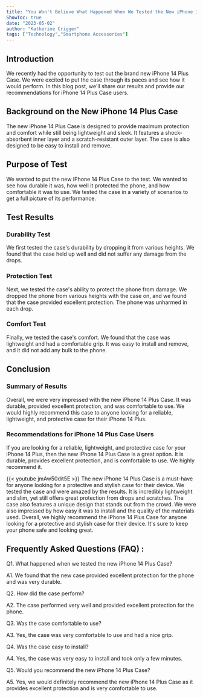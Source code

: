 ```yaml
---
title: "You Won't Believe What Happened When We Tested the New iPhone 14 Plus Case!"
ShowToc: true 
date: "2023-05-02"
author: "Katherine Crigger" 
tags: ["Technology","Smartphone Accessories"]
---
```

## Introduction

We recently had the opportunity to test out the brand new iPhone 14 Plus Case. We were excited to put the case through its paces and see how it would perform. In this blog post, we'll share our results and provide our recommendations for iPhone 14 Plus Case users.

## Background on the New iPhone 14 Plus Case

The new iPhone 14 Plus Case is designed to provide maximum protection and comfort while still being lightweight and sleek. It features a shock-absorbent inner layer and a scratch-resistant outer layer. The case is also designed to be easy to install and remove.

## Purpose of Test

We wanted to put the new iPhone 14 Plus Case to the test. We wanted to see how durable it was, how well it protected the phone, and how comfortable it was to use. We tested the case in a variety of scenarios to get a full picture of its performance.

## Test Results

### Durability Test

We first tested the case's durability by dropping it from various heights. We found that the case held up well and did not suffer any damage from the drops.

### Protection Test

Next, we tested the case's ability to protect the phone from damage. We dropped the phone from various heights with the case on, and we found that the case provided excellent protection. The phone was unharmed in each drop.

### Comfort Test

Finally, we tested the case's comfort. We found that the case was lightweight and had a comfortable grip. It was easy to install and remove, and it did not add any bulk to the phone.

## Conclusion

### Summary of Results

Overall, we were very impressed with the new iPhone 14 Plus Case. It was durable, provided excellent protection, and was comfortable to use. We would highly recommend this case to anyone looking for a reliable, lightweight, and protective case for their iPhone 14 Plus.

### Recommendations for iPhone 14 Plus Case Users

If you are looking for a reliable, lightweight, and protective case for your iPhone 14 Plus, then the new iPhone 14 Plus Case is a great option. It is durable, provides excellent protection, and is comfortable to use. We highly recommend it.

{{< youtube jmAw50dit5E >}} 
The new iPhone 14 Plus Case is a must-have for anyone looking for a protective and stylish case for their device. We tested the case and were amazed by the results. It is incredibly lightweight and slim, yet still offers great protection from drops and scratches. The case also features a unique design that stands out from the crowd. We were also impressed by how easy it was to install and the quality of the materials used. Overall, we highly recommend the iPhone 14 Plus Case for anyone looking for a protective and stylish case for their device. It's sure to keep your phone safe and looking great.

## Frequently Asked Questions (FAQ) :
Q1. What happened when we tested the new iPhone 14 Plus Case?

A1. We found that the new case provided excellent protection for the phone and was very durable. 

Q2. How did the case perform?

A2. The case performed very well and provided excellent protection for the phone. 

Q3. Was the case comfortable to use?

A3. Yes, the case was very comfortable to use and had a nice grip. 

Q4. Was the case easy to install?

A4. Yes, the case was very easy to install and took only a few minutes. 

Q5. Would you recommend the new iPhone 14 Plus Case?

A5. Yes, we would definitely recommend the new iPhone 14 Plus Case as it provides excellent protection and is very comfortable to use.


